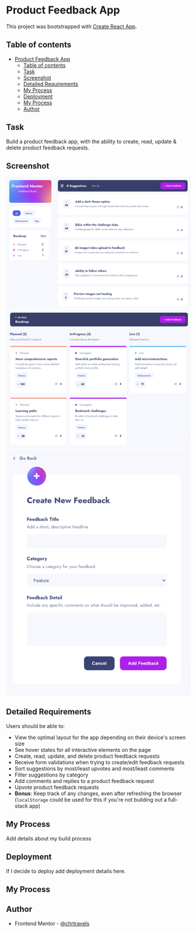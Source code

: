 # Product Feedback App

This project was bootstrapped with [Create React App](https://github.com/facebook/create-react-app).

## Table of contents
- [Product Feedback App](#product-feedback-app)
  - [Table of contents](#table-of-contents)
  - [Task](#task)
  - [Screenshot](#screenshot)
  - [Detailed Requirements](#detailed-requirements)
  - [My Process](#my-process)
  - [Deployment](#deployment)
  - [My Process](#my-process-1)
  - [Author](#author)

## Task

Build a product feedback app, with the ability to create, read, update & delete product feedback requests.

## Screenshot

![Home Page](./src/assets/screenshots/feedback-frontpage.png)
![Feedback Page](./src/assets/screenshots/feedback.png)
![Add Feedback Page](./src/assets/screenshots/add-feedback.png)

## Detailed Requirements

Users should be able to:

- View the optimal layout for the app depending on their device's screen size
- See hover states for all interactive elements on the page
- Create, read, update, and delete product feedback requests
- Receive form validations when trying to create/edit feedback requests
- Sort suggestions by most/least upvotes and most/least comments
- Filter suggestions by category
- Add comments and replies to a product feedback request
- Upvote product feedback requests
- **Bonus**: Keep track of any changes, even after refreshing the browser (`localStorage` could be used for this if you're not building out a full-stack app)

## My Process

Add details about my build process

## Deployment

If I decide to deploy add deployment details here.


## My Process

## Author

- Frontend Mentor - [@chrtravels](https://www.frontendmentor.io/profile/chrtravels)

